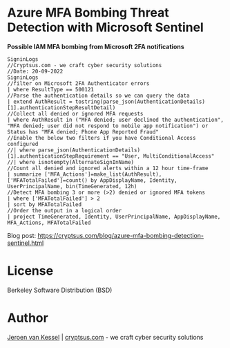 # Azure MFA Bombing Threat Detection with Microsoft Sentinel

**Possible IAM MFA bombing from Microsoft 2FA notifications**

```kql
SigninLogs
//Cryptsus.com - we craft cyber security solutions
//Date: 20-09-2022
SigninLogs
//filter on Microsoft 2FA Authenticator errors
| where ResultType == 500121
//Parse the authentication details so we can query the data
| extend AuthResult = tostring(parse_json(AuthenticationDetails)[1].authenticationStepResultDetail)
//Collect all denied or ignored MFA requests
| where AuthResult in ("MFA denied; user declined the authentication", "MFA denied; user did not respond to mobile app notification") or Status has "MFA denied; Phone App Reported Fraud"
//Enable the below two filters if you have Conditional Access configured
//| where parse_json(AuthenticationDetails)[1].authenticationStepRequirement == "User, MultiConditionalAccess"
//| where isnotempty(AlternateSignInName)
//Count all denied and ignored alerts within a 12 hour time-frame
| summarize ['MFA_Actions']=make_list(AuthResult), ['MFATotalFailed']=count() by AppDisplayName, Identity, UserPrincipalName, bin(TimeGenerated, 12h)
//Detect MFA bombing 3 or more (>2) denied or ignored MFA tokens
| where ['MFATotalFailed'] > 2
| sort by MFATotalFailed
//Order the output in a logical order
| project TimeGenerated, Identity, UserPrincipalName, AppDisplayName, MFA_Actions, MFATotalFailed
```

Blog post: https://cryptsus.com/blog/azure-mfa-bombing-detection-sentinel.html

# License
Berkeley Software Distribution (BSD)

# Author
[Jeroen van Kessel](https://twitter.com/jeroenvkessel) | [cryptsus.com](https://cryptsus.com) - we craft cyber security solutions
